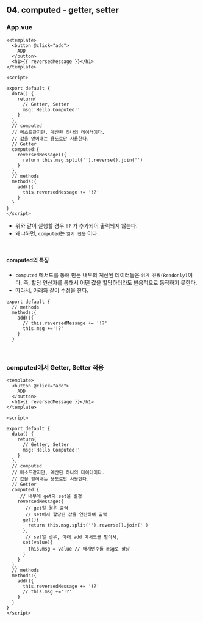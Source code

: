 ## 04. computed - getter, setter



### App.vue

```vue
<<template>
  <button @click="add">
    ADD
  </button>
  <h1>{{ reversedMessage }}</h1>
</template>

<script>

export default {
  data() {
    return{
      // Getter, Setter
      msg:'Hello Computed!'
    }
  },
  // computed
  // 메소드같지만, 계산된 하나의 데이터이다.
  // 값을 얻어내는 용도로만 사용한다.
  // Getter
  computed:{
    reversedMessage(){
      return this.msg.split('').reverse().join('')
    }
  },
  // methods
  methods:{
    add(){
      this.reversedMessage += '!?'
    }
  }
}
</script>
```

- 위와 같이 실행할 경우 `!?` 가 추가되어 출력되지 않는다.
- 왜냐하면, `computed`는 `읽기 전용` 이다.

<br/>

#### computed의 특징

- `computed` 메서드를 통해 만든 내부의 계산된 데이터들은 `읽기 전용(Readonly)`이다. 즉, 할당 연산자를 통해서 어떤 값을 할당하더라도 반응적으로 동작하지 못한다.
- 따라서, 아래와 같이 수정을 한다.

```vue
export default {
  // methods
  methods:{
    add(){
      // this.reversedMessage += '!?'
      this.msg +='!?'
    }
  }
```

<br/>

### computed에서  Getter, Setter 적용

```vue
<template>
  <button @click="add">
    ADD
  </button>
  <h1>{{ reversedMessage }}</h1>
</template>

<script>

export default {
  data() {
    return{
      // Getter, Setter
      msg:'Hello Computed!'
    }
  },
  // computed
  // 메소드같지만, 계산된 하나의 데이터이다.
  // 값을 얻어내는 용도로만 사용한다.
  // Getter
  computed:{
     // 내부에 get와 set을 설정
    reversedMessage:{
       // get일 경우 출력
       // set에서 할당된 값을 연산하여 출력
      get(){
        return this.msg.split('').reverse().join('')
      },
       // set일 경우, 아래 add 메서드를 받아서,
      set(value){
        this.msg = value // 매개변수를 msg로 할당
      }
    }
  },
  // methods
  methods:{
    add(){
      this.reversedMessage += '!?'
      // this.msg +='!?'
    }
  }
}
</script>
```

